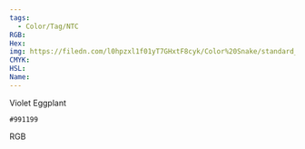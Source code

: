 ```yaml
---
tags:
  - Color/Tag/NTC
RGB:
Hex:
img: https://filedn.com/l0hpzxl1f01yT7GHxtF8cyk/Color%20Snake/standard_csv_to_svg/991199.svg
CMYK:
HSL:
Name:
---
```

Violet Eggplant
```palette
#991199
```
RGB
